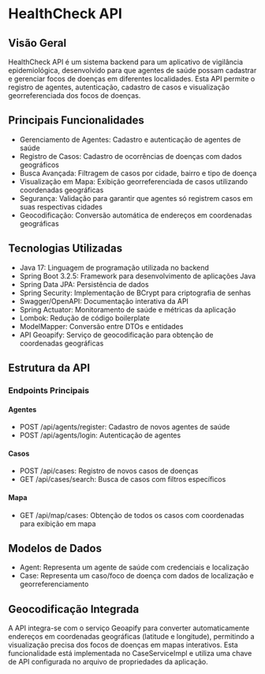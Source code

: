 # HealthCheck API
## Visão Geral
HealthCheck API é um sistema backend para um aplicativo de vigilância epidemiológica, desenvolvido para que agentes de saúde possam cadastrar e gerenciar focos de doenças em diferentes localidades. Esta API permite o registro de agentes, autenticação, cadastro de casos e visualização georreferenciada dos focos de doenças.

## Principais Funcionalidades
- Gerenciamento de Agentes: Cadastro e autenticação de agentes de saúde
- Registro de Casos: Cadastro de ocorrências de doenças com dados geográficos
- Busca Avançada: Filtragem de casos por cidade, bairro e tipo de doença
- Visualização em Mapa: Exibição georreferenciada de casos utilizando coordenadas geográficas
- Segurança: Validação para garantir que agentes só registrem casos em suas respectivas cidades
- Geocodificação: Conversão automática de endereços em coordenadas geográficas

## Tecnologias Utilizadas
- Java 17: Linguagem de programação utilizada no backend
- Spring Boot 3.2.5: Framework para desenvolvimento de aplicações Java
- Spring Data JPA: Persistência de dados
- Spring Security: Implementação de BCrypt para criptografia de senhas
- Swagger/OpenAPI: Documentação interativa da API
- Spring Actuator: Monitoramento de saúde e métricas da aplicação
- Lombok: Redução de código boilerplate
- ModelMapper: Conversão entre DTOs e entidades
- API Geoapify: Serviço de geocodificação para obtenção de coordenadas geográficas

## Estrutura da API
### Endpoints Principais
#### Agentes
- POST /api/agents/register: Cadastro de novos agentes de saúde
- POST /api/agents/login: Autenticação de agentes

#### Casos
- POST /api/cases: Registro de novos casos de doenças
- GET /api/cases/search: Busca de casos com filtros específicos

#### Mapa
- GET /api/map/cases: Obtenção de todos os casos com coordenadas para exibição em mapa

## Modelos de Dados
- Agent: Representa um agente de saúde com credenciais e localização
- Case: Representa um caso/foco de doença com dados de localização e georreferenciamento

## Geocodificação Integrada
A API integra-se com o serviço Geoapify para converter automaticamente endereços em coordenadas geográficas (latitude e longitude), permitindo a visualização precisa dos focos de doenças em mapas interativos. Esta funcionalidade está implementada no CaseServiceImpl e utiliza uma chave de API configurada no arquivo de propriedades da aplicação.
